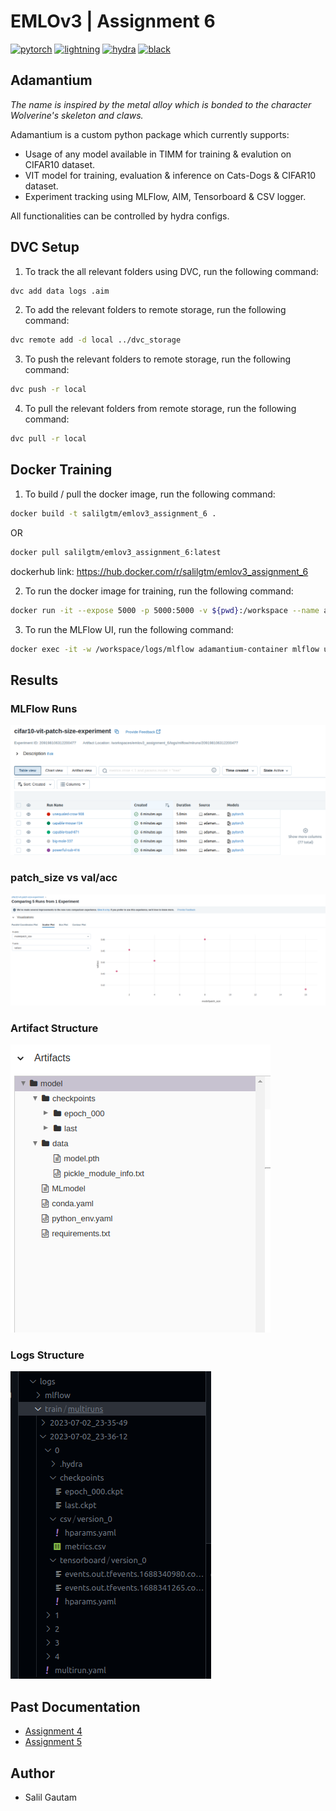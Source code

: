 # EMLOv3 | Assignment 6

[![pytorch](https://img.shields.io/badge/PyTorch_2.0+-ee4c2c?logo=pytorch&logoColor=white)](https://pytorch.org/get-started/locally/)
[![lightning](https://img.shields.io/badge/-Lightning_2.0+-792ee5?logo=pytorchlightning&logoColor=white)](https://pytorchlightning.ai/)
[![hydra](https://img.shields.io/badge/Config-Hydra_1.3-89b8cd)](https://hydra.cc/)
[![black](https://img.shields.io/badge/Code%20Style-Black-black.svg?labelColor=gray)](https://black.readthedocs.io/en/stable/)


## Adamantium 

<em>The name is inspired by the metal alloy which is bonded to the character Wolverine's skeleton and claws.</em>

Adamantium is a custom python package which currently supports:
- Usage of any model available in TIMM for training & evalution on CIFAR10 dataset. 
- VIT model for training, evaluation & inference on Cats-Dogs & CIFAR10 dataset.
- Experiment tracking using MLFlow, AIM, Tensorboard & CSV logger.

All functionalities can be controlled by hydra configs.

## DVC Setup

1. To track the all relevant folders using DVC, run the following command:

```bash
dvc add data logs .aim
```

2. To add the relevant folders to remote storage, run the following command:

```bash
dvc remote add -d local ../dvc_storage
```

3. To push the relevant folders to remote storage, run the following command:

```bash
dvc push -r local
```

4. To pull the relevant folders from remote storage, run the following command:

```bash
dvc pull -r local
```

## Docker Training

1. To build / pull the docker image, run the following command:

```bash
docker build -t salilgtm/emlov3_assignment_6 .
```

OR 

```bash
docker pull salilgtm/emlov3_assignment_6:latest
```

dockerhub link: https://hub.docker.com/r/salilgtm/emlov3_assignment_6

2. To run the docker image for training, run the following command:

```bash
docker run -it --expose 5000 -p 5000:5000 -v ${pwd}:/workspace --name adamantium-container salilgtm/emlov3_assignment_6 adamantium_train -m hydra/launcher=joblib hydra.launcher.n_jobs=5 experiment=cifar10 model.patch_size=1,2,4,8,16 data.num_workers=0
```

3. To run the MLFlow UI, run the following command:

```bash
docker exec -it -w /workspace/logs/mlflow adamantium-container mlflow ui --host 0.0.0.0
```

## Results

### MLFlow Runs
![multirun](assests/mlflow-multirun.png)

### patch_size vs val/acc
![comparison](assests/comparison_scatterplot.png)

### Artifact Structure
![artifact](assests/artifact_structure.png)

### Logs Structure
![logs](assests/logs_structure.png)

## Past Documentation

- [Assignment 4](https://github.com/salil-gtm/emlov3_assignment_4)
- [Assignment 5](https://github.com/salil-gtm/emlov3_assignment_5)

## Author

- Salil Gautam